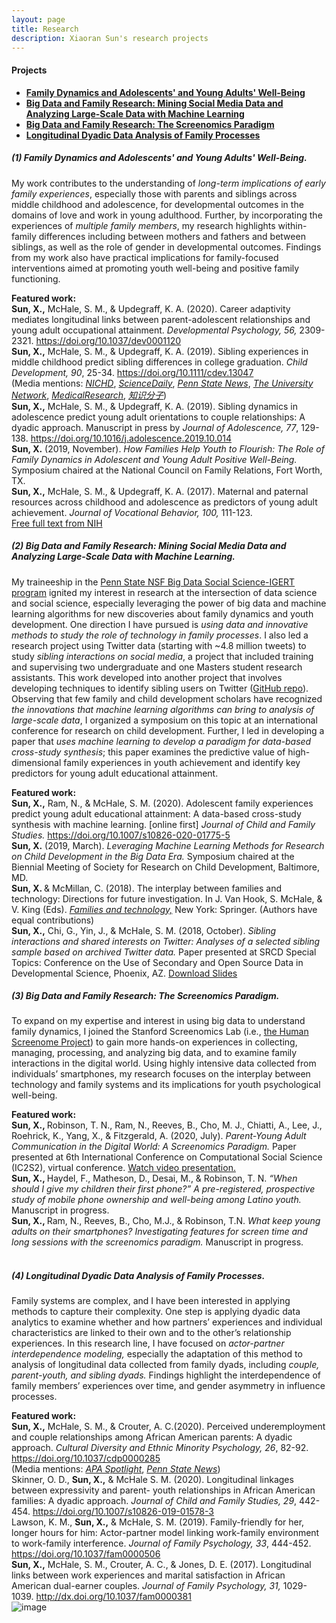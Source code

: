 ```yaml
---
layout: page
title: Research 
description: Xiaoran Sun's research projects
---
```

<meta name="format-detection" content="telephone=no">

#### Projects
- [**Family Dynamics and Adolescents' and Young Adults' Well-Being**](#1-family-dynamics-and-adolescents-and-young-adults-well-being)
- [**Big Data and Family Research: Mining Social Media Data and Analyzing Large-Scale Data with Machine Learning**](#2-big-data-and-family-research-mining-social-media-data-and-analyzing-large-scale-data-with-machine-learning)
- [**Big Data and Family Research: The Screenomics Paradigm**](#3-big-data-and-family-research-the-screenomics-paradigm)
- [**Longitudinal Dyadic Data Analysis of Family Processes**](#4-longitudinal-dyadic-data-analysis-of-family-processes)

##### (1) Family Dynamics and Adolescents' and Young Adults' Well-Being.
My work contributes to the understanding of *long-term implications of early family experiences*, especially those with parents and siblings across middle childhood and adolescence, for developmental outcomes in the domains of love and work in young adulthood. Further, by incorporating the experiences of *multiple family members*, my research highlights within-family differences including between mothers and fathers and between siblings, as well as the role of gender in developmental outcomes. Findings from my work also have practical implications for family-focused interventions aimed at promoting youth well-being and positive family functioning. <br/>

<b>Featured work:</b><br/>
<b>Sun, X.,</b> McHale, S. M., & Updegraff, K. A. (2020). Career adaptivity mediates longitudinal links between parent-adolescent relationships and young adult occupational attainment. *Developmental Psychology, 56,* 2309-2321. <a href="https://doi.org/10.1037/dev0001120">https://doi.org/10.1037/dev0001120</a><br/>
<b>Sun, X.,</b> McHale, S. M., & Updegraff, K. A. (2019). Sibling experiences in middle childhood predict sibling differences in college graduation. *Child Development, 90*, 25-34. <a href="https://doi.org/10.1111/cdev.13047">https://doi.org/10.1111/cdev.13047</a><br/>
(Media mentions: <a href="https://www.nichd.nih.gov/newsroom/releases/062618-siblings">*NICHD*</a>, <a href="https://www.sciencedaily.com/releases/2018/04/180417115808.htm">*ScienceDaily*</a>, <a href="https://news.psu.edu/story/524771/2018/06/18/research/childhood-sibling-dynamics-may-predict-differences-college">*Penn State News*</a>, <a href="https://www.tun.com/blog/sibling-relationships-predict-educational-success/">*The University Network*</a>, <a href="https://medicalresearch.com/author-interviews/sibling-closeness-in-middle-school-predicts-differences-in-college-graduation/42678/">*MedicalResearch*</a>, <a href="http://www.zhishifenzi.com/depth/depth/4726.html">*知识分子*</a>)
  <br/>
  <b>Sun, X.,</b> McHale, S. M., & Updegraff, K. A. (2019). Sibling dynamics in adolescence predict young adult orientations to couple relationships: A dyadic approach. Manuscript in press by *Journal of Adolescence, 77*, 129-138. <a href="https://www.sciencedirect.com/science/article/pii/S0140197119301824">https://doi.org/10.1016/j.adolescence.2019.10.014</a>
  <br/>
  <b>Sun, X.</b> (2019, November). *How Families Help Youth to Flourish: The Role of Family Dynamics in Adolescent and Young Adult Positive Well-Being.* Symposium chaired at the National Council on Family Relations, Fort Worth, TX.
  <br/>
  <b>Sun, X.,</b> McHale, S. M., & Updegraff, K. A. (2017). Maternal and paternal resources across childhood and adolescence as predictors of young adult achievement. *Journal of Vocational Behavior, 100,* 111-123. <br/> <a href="https://www.ncbi.nlm.nih.gov/pubmed/28983122"> Free full text from NIH</a>
  <br/>

##### (2) Big Data and Family Research: Mining Social Media Data and Analyzing Large-Scale Data with Machine Learning.
My traineeship in the <a href="https://soda.la.psu.edu/igert">Penn State NSF Big Data Social Science-IGERT program</a> ignited my interest in research at the intersection of data science and social science, especially leveraging the power of big data and machine learning algorithms for new discoveries about family dynamics and youth development. One direction I have pursued is *using data and innovative methods to study the role of technology in family processes*. I also led a research project using Twitter data (starting with ~4.8 million tweets) to study *sibling interactions on social media*, a project that included training and supervising two undergraduate and one Masters student research assistants. This work developed into another project that involves developing techniques to identify sibling users on Twitter (<a href="https://github.com/xiaoransun/Twitter_National_Sibling_Day">GitHub repo</a>). Observing that few family and child development scholars have recognized *the innovations that machine learning algorithms can bring to analysis of large-scale data*, I organized a symposium on this topic at an international conference for research on child development. Further, I led in developing a paper that *uses machine learning to develop a paradigm for data-based cross-study synthesis*; this paper examines the predictive value of high-dimensional family experiences in youth achievement and identify key predictors for young adult educational attainment. 
<br/>

<b>Featured work:</b><br/>
<b>Sun, X.,</b> Ram, N., & McHale, S. M. (2020). Adolescent family experiences predict young adult educational attainment: A data-based cross-study synthesis with machine learning. [online first] *Journal of Child and Family Studies.* <a href="https://doi.org/10.1007/s10826-020-01775-5">https://doi.org/10.1007/s10826-020-01775-5</a><br/>
<b>Sun, X.</b> (2019, March). *Leveraging Machine Learning Methods for Research on Child Development in the Big Data Era.* Symposium chaired at the Biennial Meeting of Society for Research on Child Development, Baltimore, MD.<br/>
<b>Sun, X. </b>& McMillan, C. (2018). The interplay between families and technology: Directions for future investigation. In J. Van Hook, S. McHale, & V. King (Eds). <a href="https://www.springer.com/fr/book/9783319955391"> *Families and technology,*</a> New York: Springer. (Authors have equal contributions)<br/>
<b>Sun, X.,</b> Chi, G., Yin, J., & McHale, S. M. (2018, October). *Sibling interactions and shared interests on Twitter: Analyses of a selected sibling sample based on archived Twitter data.* Paper presented at SRCD Special Topics: Conference on the Use of Secondary and Open Source Data in Developmental Science, Phoenix, AZ. <a href="../assets/Sun Twitter DevSec 2018-10-4.pptx"> Download Slides</a>
<br/>
 
##### (3) Big Data and Family Research: The Screenomics Paradigm.
 To expand on my expertise and interest in using big data to understand family dynamics, I joined the Stanford Screenomics Lab (i.e., <a href="http://screenomics.stanford.edu/">the Human Screenome Project</a>) to gain more hands-on experiences in collecting, managing, processing, and analyzing big data, and to examine family interactions in the digital world. Using highly intensive data collected from individuals’ smartphones, my research focuses on the interplay between technology and family systems and its implications for youth psychological well-being. <br/>
 
 <b>Featured work:</b><br/>
<b>Sun, X., </b> Robinson, T. N., Ram, N., Reeves, B., Cho, M. J., Chiatti, A., Lee, J., Roehrick, K., Yang, X., & Fitzgerald, A. (2020, July). *Parent-Young Adult Communication in the Digital World: A Screenomics Paradigm.* Paper presented at 6th International Conference on Computational Social Science (IC2S2), virtual conference. <a href="https://www.youtube.com/watch?v=rcPGQLG03TQ">
  Watch video presentation.</a><br/>
<b>Sun, X., </b>  Haydel, F., Matheson, D., Desai, M., & Robinson, T. N. *“When should I give my children their first phone?” A pre-registered, prospective study of mobile phone ownership and well-being among Latino youth.* Manuscript in progress. <br/>
<b>Sun, X., </b> Ram, N., Reeves, B., Cho, M.J., & Robinson, T.N. *What keep young adults on their smartphones? Investigating features for screen time and long sessions with the screenomics paradigm.* Manuscript in progress.<br/>
<br/>

##### (4) Longitudinal Dyadic Data Analysis of Family Processes.
Family systems are complex, and I have been interested in applying methods to capture their complexity. One step is applying dyadic data analytics to examine whether and how partners’ experiences and individual characteristics are linked to their own and to the other’s relationship experiences. In this research line, I have focused on *actor-partner interdependence modeling,* especially the adaptation of this method to analysis of longitudinal data collected from family dyads, including *couple, parent-youth, and sibling dyads.* Findings highlight the interdependence of family members’ experiences over time, and gender asymmetry in influence processes.
<br/>

 <b>Featured work:</b><br/>
<b>Sun, X.,</b> McHale, S. M., & Crouter, A. C.(2020). Perceived underemployment and couple relationships among African American parents: A dyadic approach. *Cultural Diversity and Ethnic Minority Psychology, 26*, 82-92. <a href="https://doi.org/10.1037/cdp0000285">https://doi.org/10.1037/cdp0000285</a>
<br/> (Media mentions: <a href="https://www.apa.org/pubs/highlights/spotlight/issue-173">*APA Spotlight*</a>, <a href="https://news.psu.edu/story/607964/2020/02/12/research/underemployment-affects-african-american-parents-and-their">*Penn State News*</a>)<br/>
Skinner, O. D., <b>Sun, X.,</b> & McHale S. M. (2020). Longitudinal linkages between expressivity and parent- youth relationships in African American families: A dyadic approach. *Journal of Child and Family Studies, 29*, 442-454. <a href="https://doi.org/10.1007/s10826-019-01578-3">https://doi.org/10.1007/s10826-019-01578-3</a>
<br/>
Lawson, K. M., <b>Sun, X.,</b> & McHale, S. M. (2019). Family-friendly for her, longer hours for him: Actor-partner model linking work-family environment to work-family interference. *Journal of Family Psychology, 33*, 444-452. <a href="https://doi.org/10.1037/fam0000506">https://doi.org/10.1037/fam0000506</a>
<br/>
<b>Sun, X.,</b> McHale, S. M., Crouter, A. C., & Jones, D. E. (2017). Longitudinal links between work experiences and marital satisfaction in African American dual-earner couples. *Journal of Family Psychology, 31,* 1029-1039. <a href="http://dx.doi.org/10.1037/fam0000381">http://dx.doi.org/10.1037/fam0000381</a>
<br/>
![image](https://user-images.githubusercontent.com/10061053/126815509-a88c783d-d352-4b89-adda-265bf1fdef7c.png)



<!-- Note: this is how to write a comment in HTML. Everything in here won't show up on your webpage.-->

<!--
To increase the size of the title, use fewer # in front of the paper title.
To decrease the size of the title, use more #. 
To remove the italics, remove the * before and after the description
To remove the underline from the title, remove the <u> tags (<u> and </u>)
-->
